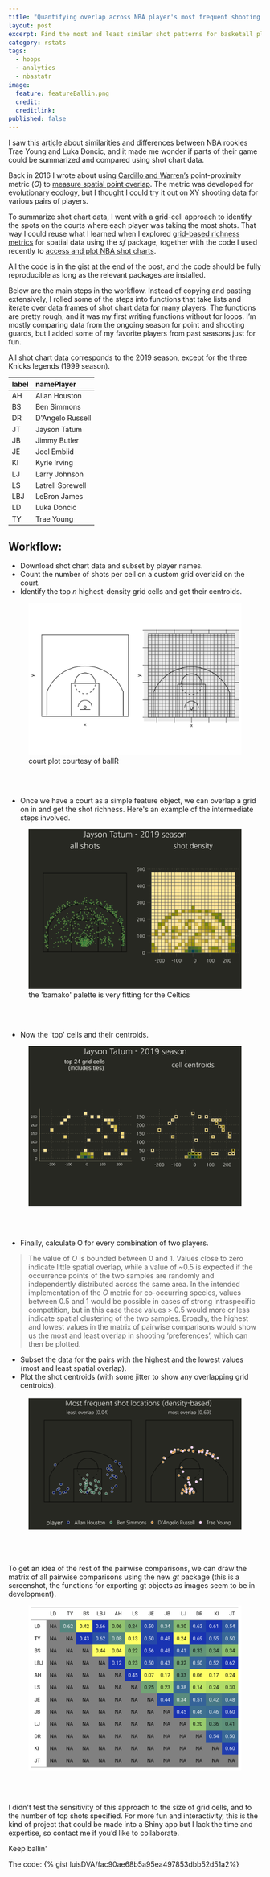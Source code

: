 ```yaml
---
title: "Quantifying overlap across NBA player's most frequent shooting locations"
layout: post
excerpt: Find the most and least similar shot patterns for basketall players.
category: rstats
tags:
  - hoops
  - analytics
  - nbastatr
image:
  feature: featureBallin.png
  credit: 
  creditlink: 
published: false
---
```


I saw this [article](http://www.espn.com/nba/story/_/id/25867382/trae-young-says-luka-doncic-trade-worked-teams) about similarities and differences between NBA rookies Trae Young and Luka Doncic, and it made me wonder if parts of their game could be summarized and compared using shot chart data. 

Back in 2016 I wrote about using [Cardillo and Warren’s](https://onlinelibrary.wiley.com/doi/abs/10.1111/geb.12455) point-proximity metric (_O_) to [measure spatial point overlap](https://luisdva.github.io/rstats/Measuring-point-overlap/). The metric was developed for evolutionary ecology, but I thought I could try it out on XY shooting data for various pairs of players. 

To summarize shot chart data, I went with a grid-cell approach to identify the spots on the courts where each player was taking the most shots. That way I could reuse what I learned when I explored [grid-based richness metrics](https://luisdva.github.io/rstats/richness/) for spatial data using the _sf_ package, together with the code I used recently to [access and plot NBA shot charts](https://luisdva.github.io/rstats/bball-shot-locations/).

All the code is in the gist at the end of the post, and the code should be fully reproducible as long as the relevant packages are installed. 

Below are the main steps in the workflow. Instead of copying and pasting extensively, I rolled some of the steps into functions that take lists and iterate over data frames of shot chart data for many players. The functions are pretty rough, and it was my first writing functions without for loops. I’m mostly comparing data from the ongoing season for point and shooting guards, but I added some of my favorite players from past seasons just for fun. 

All shot chart data corresponds to the 2019 season, except for the three Knicks legends (1999 season). 
 
|label |namePlayer       |
|:-----|:----------------|
|AH    |Allan Houston    |
|BS    |Ben Simmons      |
|DR    |D'Angelo Russell |
|JT    |Jayson Tatum     |
|JB    |Jimmy Butler     |
|JE    |Joel Embiid      |
|KI    |Kyrie Irving     |
|LJ    |Larry Johnson    |
|LS    |Latrell Sprewell |
|LBJ   |LeBron James     |
|LD    |Luka Doncic      |
|TY    |Trae Young       |

## Workflow:

- Download shot chart data and subset by player names.  
- Count the number of shots per cell on a custom grid overlaid on the court.  
- Identify the top _n_ highest-density grid cells and get their centroids.  
  
<figure>
    <a href="/images/court_grid.png"><img src="/images/court_grid.png"></a>
        <figcaption>court plot courtesy of ballR</figcaption>
</figure>
<br><br>  
  
- Once we have a court as a simple feature object, we can overlap a grid on in and get the shot richness. Here's an example of the intermediate steps involved. 
  

<figure>
    <a href="/images/jtinterm.png"><img src="/images/jtinterm.png"></a>
        <figcaption>the 'bamako' palette is very fitting for the Celtics</figcaption>
</figure>
<br><br>  

- Now the 'top' cells and their centroids.  
  
<figure>
    <a href="/images/jtinterm2.png"><img src="/images/jtinterm2.png"></a>
        <figcaption></figcaption>
</figure>
<br><br>

- Finally, calculate O for every combination of two players.  

> The value of _O_ is bounded between 0 and 1. Values close to zero indicate little spatial overlap, while a value of ~0.5 is expected if the occurrence points of the two samples are randomly and independently distributed across the same area. In the intended implementation of the _O_ metric for co-occurring species, values between 0.5 and 1 would be possible in cases of strong intraspecific competition, but in this case these values > 0.5 would more or less indicate spatial clustering of the two samples. Broadly, the highest and lowest values in the matrix of pairwise comparisons would show us the most and least overlap in shooting ‘preferences’, which can then be plotted.  

- Subset the data for the pairs with the highest and the lowest values (most and least spatial overlap).  
- Plot the shot centroids (with some jitter to show any overlapping grid centroids).  

<figure>
    <a href="/images/topbottomOw.png"><img src="/images/topbottomOw.png"></a>
        <figcaption></figcaption>
</figure>
<br><br>

To get an idea of the rest of the pairwise comparisons, we can draw the matrix of all pairwise comparisons using the new _gt_ package (this is a screenshot, the functions for exporting gt objects as images seem to be in development). 


<figure>
    <a href="/images/OVals.png"><img src="/images/Ovals.png"></a>
        <figcaption></figcaption>
</figure>
<br><br>  

I didn't test the sensitivity of this approach to the size of grid cells, and to the number of top shots specified. For more fun and interactivity, this is the kind of project that could be made into a Shiny app but I lack the time and expertise, so contact me if you’d like to collaborate. 


Keep ballin'  

The code:
{% gist luisDVA/fac90ae68b5a95ea497853dbb52d51a2%}
